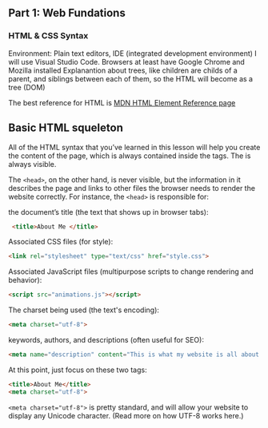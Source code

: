 
## Part 1: Web Fundations

### HTML & CSS Syntax
Environment: Plain text editors, IDE (integrated development environment)
I will use Visual Studio Code. Browsers at least have Google Chrome and Mozilla installed
Explanantion about trees, like children are childs of a parent, and siblings between each of them, so the HTML will become as a tree (DOM)

The best reference for HTML is [MDN HTML Element Reference page](https://developer.mozilla.org/en-US/docs/Web/HTML/Element)

Basic HTML squeleton
--------------------

All of the HTML syntax that you’ve learned in this lesson will help you create the content of the page, which is always contained inside the <body> tags. The <body> is always visible.

The `<head>`, on the other hand, is never visible, but the information in it describes the page and links to other files the browser needs to render the website correctly. For instance, the `<head>` is responsible for:

the document’s title (the text that shows up in browser tabs):
```html
 <title>About Me </title>
```
Associated CSS files (for style):
```html
<link rel="stylesheet" type="text/css" href="style.css">
```

Associated JavaScript files (multipurpose scripts to change rendering and behavior):
```html
<script src="animations.js"></script>
```

The charset being used (the text's encoding):
```html
<meta charset="utf-8">
```
keywords, authors, and descriptions (often useful for SEO):
```html
<meta name="description" content="This is what my website is all about!">
```

At this point, just focus on these two tags:

```html
<title>About Me</title>
<meta charset="utf-8">
```
`<meta charset="utf-8">` is pretty standard, and will allow your website to display any Unicode character. (Read more on how UTF-8 works here.) <title> will define the title of the document and will be displayed in the tab of the browser window when a user visits the page.

Another tool: [HTML Validator](https://validator.w3.org)

#### Problem set 1
Available at [index.html](./index.html)

#### Mockup exercise


### Animal Trading Cards

### Reponsive Design

### Practice with Responsive Design

### Writing READMEs

### Build a Portfolio Site